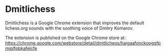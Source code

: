 Dmitlichess
===========

Dmitlichess is a Google Chrome extension that improves the default lichess.org sounds with the soothing voice of Dmitry Komarov.

The extension is published on the Google Chrome store at: https://chrome.google.com/webstore/detail/dmitlichess/haigaafonckooggfpmjplfpbkafelcfe